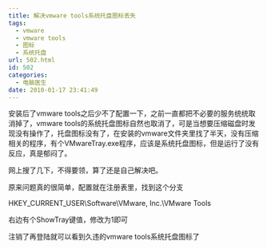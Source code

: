 ```yaml
---
title: 解决vmware tools系统托盘图标丢失
tags:
  - vmware
  - vmware tools
  - 图标
  - 系统托盘
url: 502.html
id: 502
categories:
  - 电脑医生
date: 2010-01-17 23:41:49
---
```


安装后了vmware tools之后少不了配置一下，之前一直都把不必要的服务统统取消掉了，vmware tools的系统托盘图标自然也取消了，可是当想要压缩磁盘时发现没有操作了，托盘图标没有了，在安装的vmware文件夹里找了半天，没有压缩相关的程序，有个VMwareTray.exe程序，应该是系统托盘图标，但是运行了没有反应，真是郁闷了。  

网上搜了几下，不得要领，算了还是自己解决吧。  

原来问题真的很简单，配置就在注册表里，找到这个分支  

HKEY\_CURRENT\_USER\\Software\\VMware, Inc.\\VMware Tools  

右边有个ShowTray键值，修改为1即可  

注销了再登陆就可以看到久违的vmware tools系统托盘图标了